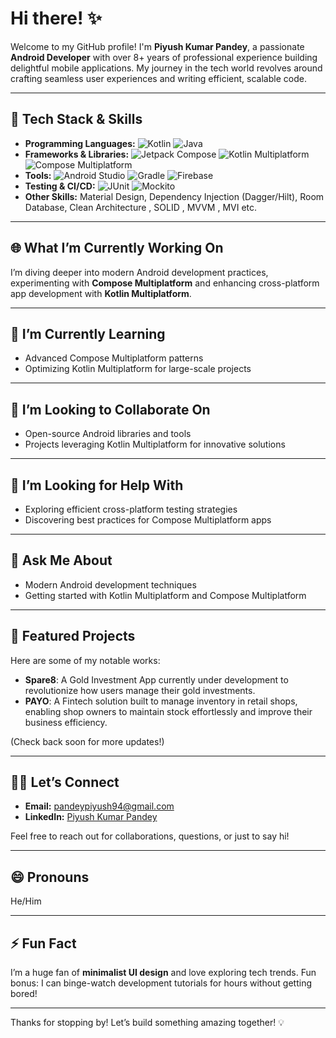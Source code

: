 # Hi there! ✨

Welcome to my GitHub profile! I'm **Piyush Kumar Pandey**, a passionate **Android Developer** with over 8+ years of professional experience building delightful mobile applications. My journey in the tech world revolves around crafting seamless user experiences and writing efficient, scalable code.

---

## 🔧 Tech Stack & Skills
- **Programming Languages:** ![Kotlin](https://img.shields.io/badge/Kotlin-7F52FF?style=flat-square&logo=kotlin&logoColor=white) ![Java](https://img.shields.io/badge/Java-007396?style=flat-square&logo=java&logoColor=white)
- **Frameworks & Libraries:** ![Jetpack Compose](https://img.shields.io/badge/Jetpack%20Compose-4285F4?style=flat-square&logo=android&logoColor=white) ![Kotlin Multiplatform](https://img.shields.io/badge/Kotlin%20Multiplatform-7F52FF?style=flat-square&logo=kotlin&logoColor=white) ![Compose Multiplatform](https://img.shields.io/badge/Compose%20Multiplatform-4285F4?style=flat-square&logo=kotlin&logoColor=white)
- **Tools:** ![Android Studio](https://img.shields.io/badge/Android%20Studio-3DDC84?style=flat-square&logo=android-studio&logoColor=white) ![Gradle](https://img.shields.io/badge/Gradle-02303A?style=flat-square&logo=gradle&logoColor=white) ![Firebase](https://img.shields.io/badge/Firebase-FFCA28?style=flat-square&logo=firebase&logoColor=black)
- **Testing & CI/CD:** ![JUnit](https://img.shields.io/badge/JUnit-25A162?style=flat-square&logo=junit5&logoColor=white) ![Mockito](https://img.shields.io/badge/Mockito-25A162?style=flat-square)
- **Other Skills:** Material Design, Dependency Injection (Dagger/Hilt), Room Database, Clean Architecture , SOLID , MVVM , MVI etc.

---

## 🌐 What I’m Currently Working On
I’m diving deeper into modern Android development practices, experimenting with **Compose Multiplatform** and enhancing cross-platform app development with **Kotlin Multiplatform**. 

---

## 🌱 I’m Currently Learning
- Advanced Compose Multiplatform patterns
- Optimizing Kotlin Multiplatform for large-scale projects

---

## 👯 I’m Looking to Collaborate On
- Open-source Android libraries and tools
- Projects leveraging Kotlin Multiplatform for innovative solutions

---

## 🤔 I’m Looking for Help With
- Exploring efficient cross-platform testing strategies
- Discovering best practices for Compose Multiplatform apps

---

## 💬 Ask Me About
- Modern Android development techniques
- Getting started with Kotlin Multiplatform and Compose Multiplatform

---

## 🌟 Featured Projects
Here are some of my notable works:
- **Spare8**: A Gold Investment App currently under development to revolutionize how users manage their gold investments.
- **PAYO**: A Fintech solution built to manage inventory in retail shops, enabling shop owners to maintain stock effortlessly and improve their business efficiency.

(Check back soon for more updates!)

---

## 🙋‍♂️ Let’s Connect
- **Email:** [pandeypiyush94@gmail.com](mailto:pandeypiyush94@gmail.com)
- **LinkedIn:** [Piyush Kumar Pandey](https://www.linkedin.com/in/piyush-pandey-7755b9121/)
 
Feel free to reach out for collaborations, questions, or just to say hi! 

---

## 😄 Pronouns
He/Him

---

## ⚡ Fun Fact
I’m a huge fan of **minimalist UI design** and love exploring tech trends. Fun bonus: I can binge-watch development tutorials for hours without getting bored!

---

Thanks for stopping by! Let’s build something amazing together! 💡
